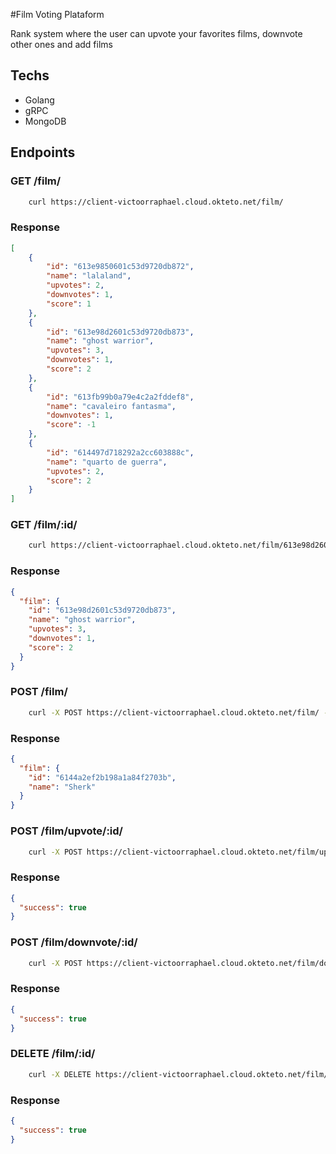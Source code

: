 #Film Voting Plataform

Rank system where the user can upvote your favorites films, downvote other ones and add films

## Techs
- Golang
- gRPC
- MongoDB

## Endpoints

### GET /film/

```bash
    curl https://client-victoorraphael.cloud.okteto.net/film/
```

### Response

```json
[
    {
        "id": "613e9850601c53d9720db872",
        "name": "lalaland",
        "upvotes": 2,
        "downvotes": 1,
        "score": 1
    },
    {
        "id": "613e98d2601c53d9720db873",
        "name": "ghost warrior",
        "upvotes": 3,
        "downvotes": 1,
        "score": 2
    },
    {
        "id": "613fb99b0a79e4c2a2fddef8",
        "name": "cavaleiro fantasma",
        "downvotes": 1,
        "score": -1
    },
    {
        "id": "614497d718292a2cc603888c",
        "name": "quarto de guerra",
        "upvotes": 2,
        "score": 2
    }
]
```

### GET /film/:id/

```bash
    curl https://client-victoorraphael.cloud.okteto.net/film/613e98d2601c53d9720db873/
```

### Response

```json
{
  "film": {
    "id": "613e98d2601c53d9720db873",
    "name": "ghost warrior",
    "upvotes": 3,
    "downvotes": 1,
    "score": 2
  }
}
```

### POST /film/

```bash
    curl -X POST https://client-victoorraphael.cloud.okteto.net/film/ --header "Content-Type: application/json"  --data '{"name": "Sherk"}'
```

### Response

```json
{
  "film": {
    "id": "6144a2ef2b198a1a84f2703b",
    "name": "Sherk"
  }
}
```

### POST /film/upvote/:id/

```bash
    curl -X POST https://client-victoorraphael.cloud.okteto.net/film/upvote/6144a2ef2b198a1a84f2703b/
```

### Response

```json
{
  "success": true
}
```

### POST /film/downvote/:id/

```bash
    curl -X POST https://client-victoorraphael.cloud.okteto.net/film/downvote/6144a2ef2b198a1a84f2703b/
```

### Response

```json
{
  "success": true
}
```

### DELETE /film/:id/

```bash
    curl -X DELETE https://client-victoorraphael.cloud.okteto.net/film/6144a2ef2b198a1a84f2703b/
```

### Response

```json
{
  "success": true
}
```
